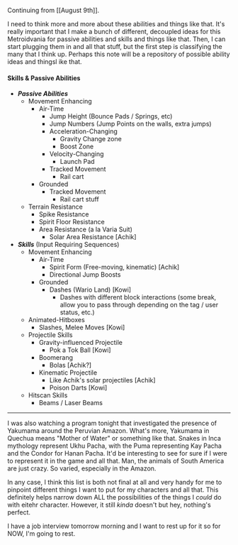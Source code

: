 Continuing from [[August 9th]].

I need to think more and more about these abilities and things like that. It's really important that I make a bunch of different, decoupled ideas for this Metroidvania for passive abilities and skills and things like that. Then, I can start plugging them in and all that stuff, but the first step is classifying the many that I think up. Perhaps this note will be a repository of possible ability ideas and thingsl ike that.

#### Skills & Passive Abilities
- ***Passive Abilities***
	- Movement Enhancing
		- Air-Time
			- Jump Height (Bounce Pads / Springs, etc)
			- Jump Numbers (Jump Points on the walls, extra jumps)
			- Acceleration-Changing
				- Gravity Change zone
				- Boost Zone
			- Velocity-Changing
				- Launch Pad
			- Tracked Movement
				- Rail cart
		- Grounded
			- Tracked Movement
				- Rail cart stuff
	- Terrain Resistance
		- Spike Resistance
		- Spirit Floor Resistance
		- Area Resistance (a la Varia Suit)
			- Solar Area Resistance [Achik]
- ***Skills*** (Input Requiring Sequences)
	- Movement Enhancing
		- Air-Time
			- Spirit Form (Free-moving, kinematic) [Achik]
			- Directional Jump Boosts
		- Grounded
			- Dashes (Wario Land) [Kowi]
				- Dashes with different block interactions (some break, allow you to pass through depending on the tag / user status, etc.)
	- Animated-Hitboxes
		- Slashes, Melee Moves [Kowi]
	- Projectile Skills
		- Gravity-influenced Projectile
			- Pok a Tok Ball [Kowi]
		- Boomerang
			- Bolas [Achik?]
		- Kinematic Projectile
			- Like Achik's solar projectiles [Achik]
			- Poison Darts [Kowi]
	- Hitscan Skills
		- Beams / Laser Beams

---

I was also watching a program tonight that investigated the presence of Yakumama around the Peruvian Amazon. What's more, Yakumama in Quechua means "Mother of Water" or something like that. Snakes in Inca mythology represent Ukhu Pacha, with the Puma representing Kay Pacha and the Condor for Hanan Pacha. It'd be interesting to see for sure if I  were to represent it in the game and all that.
Man, the animals of South America are just crazy. So varied, especially in the Amazon.

In any case, I think this list is both not final at all and very handy for me to pinpoint different things I want to put for my characters and all that. This definitely helps narrow down ALL the possibilities of the things I *could* do with eitehr character. However, it still *kinda* doesn't but hey, nothing's perfect.

I have a job interview tomorrow morning and I want to rest up for it so for NOW, I'm going to rest.